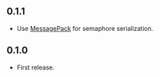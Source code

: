 ## 0.1.1

- Use [MessagePack](https://github.com/msgpack/msgpack-ruby) for semaphore serialization.

## 0.1.0

- First release.
